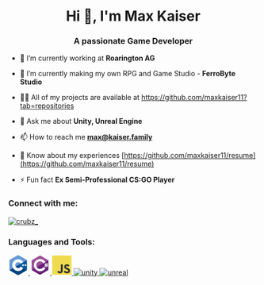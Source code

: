 <h1 align="center">Hi 👋, I'm Max Kaiser</h1>
<h3 align="center">A passionate Game Developer</h3>

- 🔭 I’m currently working at **Roarington AG**

- 🌱 I’m currently making my own RPG and Game Studio - **FerroByte Studio**

- 👨‍💻 All of my projects are available at https://github.com/maxkaiser11?tab=repositories

- 💬 Ask me about **Unity, Unreal Engine**

- 📫 How to reach me **max@kaiser.family**

- 📄 Know about my experiences [https://github.com/maxkaiser11/resume](https://github.com/maxkaiser11/resume)

- ⚡ Fun fact **Ex Semi-Professional CS:GO Player**

<h3 align="left">Connect with me:</h3>
<p align="left">
<a href="https://x.com/crubz__" target="blank"><img align="center" src="https://raw.githubusercontent.com/rahuldkjain/github-profile-readme-generator/master/src/images/icons/Social/twitter.svg" alt="crubz_" height="30" width="40" /></a>
</p>

<h3 align="left">Languages and Tools:</h3>
<p align="left"> <a href="https://www.w3schools.com/cpp/" target="_blank" rel="noreferrer"> <img src="https://raw.githubusercontent.com/devicons/devicon/master/icons/cplusplus/cplusplus-original.svg" alt="cplusplus" width="40" height="40"/> </a> <a href="https://www.w3schools.com/cs/" target="_blank" rel="noreferrer"> <img src="https://raw.githubusercontent.com/devicons/devicon/master/icons/csharp/csharp-original.svg" alt="csharp" width="40" height="40"/> </a> <a href="https://developer.mozilla.org/en-US/docs/Web/JavaScript" target="_blank" rel="noreferrer"> <img src="https://raw.githubusercontent.com/devicons/devicon/master/icons/javascript/javascript-original.svg" alt="javascript" width="40" height="40"/> </a> <a href="https://unity.com/" target="_blank" rel="noreferrer"> <img src="https://www.vectorlogo.zone/logos/unity3d/unity3d-icon.svg" alt="unity" width="40" height="40"/> </a> <a href="https://unrealengine.com/" target="_blank" rel="noreferrer"> <img src="https://raw.githubusercontent.com/kenangundogan/fontisto/036b7eca71aab1bef8e6a0518f7329f13ed62f6b/icons/svg/brand/unreal-engine.svg" alt="unreal" width="40" height="40"/> </a> </p>
